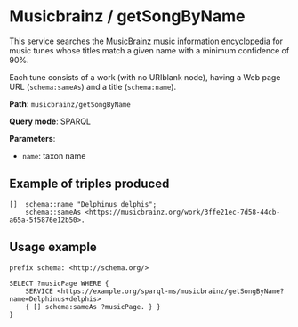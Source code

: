 # Musicbrainz / getSongByName

This service searches the [MusicBrainz music information encyclopedia](https://musicbrainz.org/) for music tunes whose titles match a given name with a minimum confidence of 90%.

Each tune consists of a work (with no URIblank node), having a Web page URL (`schema:sameAs`) and a title (`schema:name`).

**Path**: `musicbrainz/getSongByName`

**Query mode**: SPARQL

**Parameters**:
- `name`: taxon name


## Example of triples produced

    []  schema::name "Delphinus delphis";
        schema::sameAs <https://musicbrainz.org/work/3ffe21ec-7d58-44cb-a65a-5f5876e12b50>.


## Usage example

    prefix schema: <http://schema.org/>
    
    SELECT ?musicPage WHERE {
        SERVICE <https://example.org/sparql-ms/musicbrainz/getSongByName?name=Delphinus+delphis>
        { [] schema:sameAs ?musicPage. } }
    }
